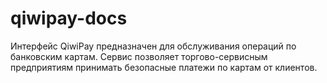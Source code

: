 # qiwipay-docs

Интерфейс QiwiPay предназначен для обслуживания операций по банковским картам. Сервис позволяет торгово-сервисным предприятиям принимать безопасные платежи по картам от клиентов.

